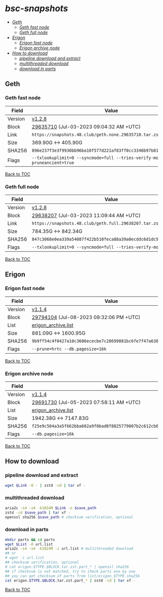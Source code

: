 # *bsc-snapshots*


- *[Geth](#geth)*
    - *[Geth fast node](#geth-fast-node)*
    - *[Geth full node](#geth-full-node)*
- *[Erigon](#erigon)*
    - *[Erigon fast node](#erigon-fast-node)*
    - *[Erigon archive node](#erigon-archive-node)*
- *[How to download](#how-to-download)*
    - *[pipeline download and extract](#pipeline-download-and-extract)*
    - *[multithreaded download](#multithreaded-download)*
    - *[download in parts](#download-in-parts)*

## Geth
### Geth fast node

| Field |Value |
| --- | --- |
| Version | [v1.2.8](https://github.com/bnb-chain/bsc/releases/tag/v1.2.8) |
| Block | [29635710](https://bscscan.com/block/29635710) (Jul-03-2023 09:04:32 AM +UTC) |
| Link | `https://snapshots.48.club/geth.none.29635710.tar.zst` |
| Size | 369.90G <-> 405.90G |
| SHA256 | `896e237f3e3f9930bb96ba10f577d221af83ff0cc3346b97b813eba270cb6607` |
| Flags | `--txlookuplimit=0 --syncmode=full --tries-verify-mode=none --pruneancient=true` |

[Back to TOC](#bsc-snapshots)

### Geth full node

| Field |Value |
| --- | --- |
| Version | [v1.2.8](https://github.com/bnb-chain/bsc/releases/tag/v1.2.8) |
| Block | [29638207](https://bscscan.com/block/29638207) (Jul-03-2023 11:09:44 AM +UTC) |
| Link | `https://snapshots.48.club/geth.full.29638207.tar.zst` |
| Size | 784.35G <-> 842.34G |
| SHA256 | `847c3068e0ea339a54087f422b510feca88a39a0ecddc6d1dc97db924491a318` |
| Flags | `--txlookuplimit=0 --syncmode=full --tries-verify-mode=local` |

[Back to TOC](#bsc-snapshots)

## Erigon
### Erigon fast node

| Field |Value |
| --- | --- |
| Version | [v1.1.4](https://github.com/node-real/bsc-erigon/releases/tag/v1.1.4) |
| Block | [29794104](https://bscscan.com/block/29794104) (Jul-08-2023 09:32:06 PM +UTC) |
| List | [erigon_archive.list](list/erigon_fast.list?raw=1) |
| Size | 881.09G <-> 1600.95G |
| SHA256 | `9b9ff54c4f0427a10c3686ececbe7c28699881bc6fe7f47a638bf8c62dd516d7`|
| Flags | `--prune=hrtc --db.pagesize=16k` |

[Back to TOC](#bsc-snapshots)

### Erigon archive node

| Field |Value |
| --- | --- |
| Version | [v1.1.4](https://github.com/node-real/bsc-erigon/releases/tag/v1.1.4) |
| Block | [29691730](https://bscscan.com/block/29691730) (Jul-05-2023 07:58:11 AM +UTC) |
| List | [erigon_archive.list](list/erigon_archive.list?raw=1) |
| Size | 1942.38G <-> 7147.83G |
| SHA256 | `f25e9c504a3a5f662bba602a9f0bad8f8825779007b2c612cb6f3e81129cc829` |
| Flags | `--db.pagesize=16k` |

[Back to TOC](#bsc-snapshots)


## How to download
### pipeline download and extract

```bash
wget $Link -O - | zstd -cd | tar xf -
```

### multithreaded download

```bash
aria2c -s4 -x4 -k1024M $Link -o $save_path
zstd -cd $save_path | tar xf -
openssl sha256 $save_path # checksum verification, optional
```

### download in parts

```bash
mkdir parts && cd parts
wget $List -O url.list
aria2c -s4 -x4 -k1024M -i url.list # multithreaded download
## or
# wget -i url.list
## checksum verification, optional
# cat erigon.$TYPE.$BLOCK.tar.zst.part_* | openssl sha256
## if checksum is not matched, try to check parts one by one
## you can get checksum of parts from list/erigon_$TYPE.sha256
cat erigon.$TYPE.$BLOCK.tar.zst.part_* | zstd -cd | tar xf -
```

[Back to TOC](#bsc-snapshots)
